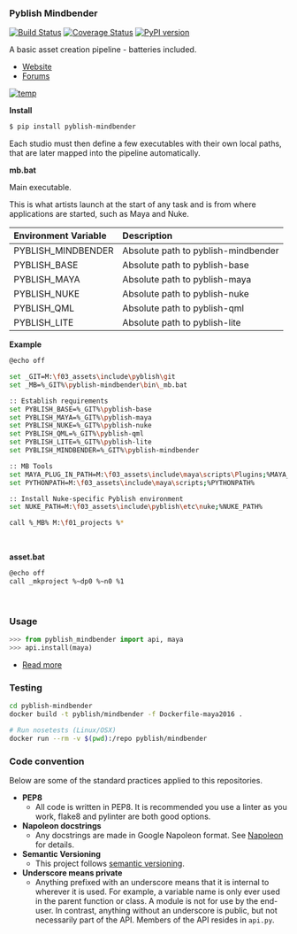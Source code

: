 ### Pyblish Mindbender

[![Build Status](https://travis-ci.org/pyblish/pyblish-mindbender.svg?branch=master)](https://travis-ci.org/pyblish/pyblish-mindbender) [![Coverage Status](https://coveralls.io/repos/github/pyblish/pyblish-mindbender/badge.svg?branch=master)](https://coveralls.io/github/pyblish/pyblish-mindbender?branch=master) [![PyPI version](https://badge.fury.io/py/pyblish-mindbender.svg)](https://pypi.python.org/pypi/pyblish-mindbender)

A basic asset creation pipeline - batteries included.

- [Website](http://pyblish.com/pyblish-mindbender)
- [Forums](http://forums.pyblish.com)

[![temp](https://cloud.githubusercontent.com/assets/2152766/18875905/93263c42-84bf-11e6-8c3f-7e4045d9cd9e.png)](http://pyblish.com/pyblish-mindbender)

**Install**

```bash
$ pip install pyblish-mindbender
```

Each studio must then define a few executables with their own local paths, that are later mapped into the pipeline automatically.

**mb.bat**

Main executable.

This is what artists launch at the start of any task and is from where applications are started, such as Maya and Nuke.

| Environment Variable     | Description
|:-------------------------|:----------------
| PYBLISH_MINDBENDER       | Absolute path to pyblish-mindbender
| PYBLISH_BASE			   | Absolute path to pyblish-base
| PYBLISH_MAYA             | Absolute path to pyblish-maya
| PYBLISH_NUKE             | Absolute path to pyblish-nuke
| PYBLISH_QML              | Absolute path to pyblish-qml
| PYBLISH_LITE 			   | Absolute path to pyblish-lite

**Example**

```bash
@echo off

set _GIT=M:\f03_assets\include\pyblish\git
set _MB=%_GIT%\pyblish-mindbender\bin\_mb.bat

:: Establish requirements
set PYBLISH_BASE=%_GIT%\pyblish-base
set PYBLISH_MAYA=%_GIT%\pyblish-maya
set PYBLISH_NUKE=%_GIT%\pyblish-nuke
set PYBLISH_QML=%_GIT%\pyblish-qml
set PYBLISH_LITE=%_GIT%\pyblish-lite
set PYBLISH_MINDBENDER=%_GIT%\pyblish-mindbender

:: MB Tools
set MAYA_PLUG_IN_PATH=M:\f03_assets\include\maya\scripts\Plugins;%MAYA_PLUG_IN_PATH%
set PYTHONPATH=M:\f03_assets\include\maya\scripts;%PYTHONPATH%

:: Install Nuke-specific Pyblish environment
set NUKE_PATH=M:\f03_assets\include\pyblish\etc\nuke;%NUKE_PATH%

call %_MB% M:\f01_projects %*
```

<br>

**asset.bat**

```bash
@echo off
call _mkproject %~dp0 %~n0 %1
```

<br>

### Usage

```python
>>> from pyblish_mindbender import api, maya
>>> api.install(maya)
```

- [Read more](http://pyblish.com/pyblish-mindbender)

### Testing

```bash
cd pyblish-mindbender
docker build -t pyblish/mindbender -f Dockerfile-maya2016 .

# Run nosetests (Linux/OSX)
docker run --rm -v $(pwd):/repo pyblish/mindbender
```

### Code convention

Below are some of the standard practices applied to this repositories.

- **PEP8**
 	- All code is written in PEP8. It is recommended you use a linter as you work, flake8 and pylinter are both good options.
- **Napoleon docstrings**
	- Any docstrings are made in Google Napoleon format. See [Napoleon](https://sphinxcontrib-napoleon.readthedocs.io/en/latest/example_google.html) for details.
- **Semantic Versioning**
	- This project follows [semantic versioning](http://semver.org).
- **Underscore means private**
	- Anything prefixed with an underscore means that it is internal to wherever it is used. For example, a variable name is only ever used in the parent function or class. A module is not for use by the end-user. In contrast, anything without an underscore is public, but not necessarily part of the API. Members of the API resides in `api.py`.
